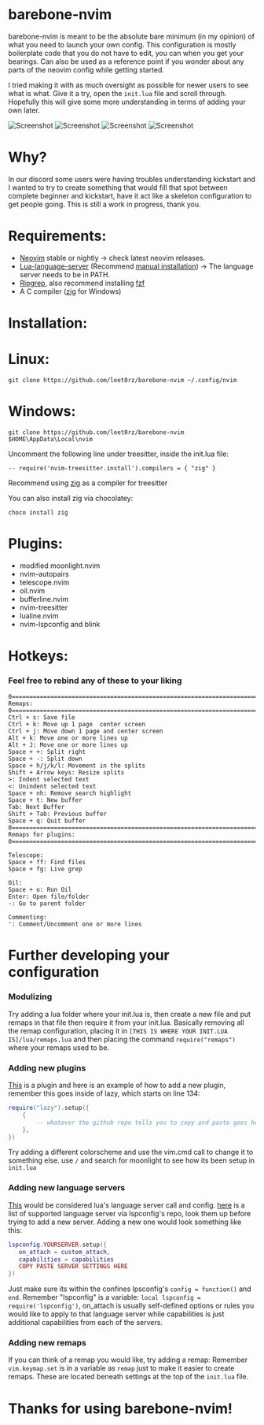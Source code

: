 # barebone-nvim
barebone-nvim is meant to be the absolute bare minimum (in my opinion) of what
you need to launch your own config. This configuration is mostly boilerplate
code that you do not have to edit, you can when you get your bearings. Can also
be used as a reference point if you wonder about any parts of the neovim config
while getting started.

I tried making it with as much oversight as possible for newer users to see what
is what. Give it a try, open the `init.lua` file and scroll through. Hopefully
this will give some more understanding in terms of adding your own later.

![Screenshot](https://i.imgur.com/Rencrzd.png)
![Screenshot](https://i.imgur.com/FFwbTaJ.png)
![Screenshot](https://i.imgur.com/oe7fB4n.png)
![Screenshot](https://i.imgur.com/0Bhvnp2.png)

# Why?
In our discord some users were having troubles understanding kickstart and I
wanted to try to create something that would fill that spot between complete
beginner and kickstart, have it act like a skeleton configuration to get people
going. This is still a work in progress, thank you.

# Requirements:
- [Neovim](https://github.com/neovim/neovim) stable or nightly -> check latest
  neovim releases.
- [Lua-language-server](https://github.com/LuaLS/lua-language-server) (Recommend
  [manual installation](https://luals.github.io/#neovim-install)) -> The
  language server needs to be in PATH.
- [Ripgrep](https://github.com/BurntSushi/ripgrep), also recommend installing
  [fzf](https://github.com/junegunn/fzf)
- A C compiler ([zig](https://ziglang.org/download/) for Windows)

# Installation:
# Linux:
```
git clone https://github.com/leet0rz/barebone-nvim ~/.config/nvim
```
# Windows:
```
git clone https://github.com/leet0rz/barebone-nvim $HOME\AppData\Local\nvim
```
Uncomment the following line under treesitter, inside the init.lua file:

```-- require('nvim-treesitter.install').compilers = { "zig" }```

Recommend using [zig](https://ziglang.org/download/) as a compiler for
treesitter

You can also install zig via chocolatey:
```
choco install zig
```

# Plugins:
- modified moonlight.nvim
- nvim-autopairs
- telescope.nvim
- oil.nvim
- bufferline.nvim
- nvim-treesitter
- lualine.nvim
- nvim-lspconfig and blink

# Hotkeys:

### Feel free to rebind any of these to your liking

```
0=============================================================================================0
Remaps:
0=============================================================================================0
Ctrl + s: Save file
Ctrl + k: Move up 1 page  center screen
Ctrl + j: Move down 1 page and center screen
Alt + k: Move one or more lines up
Alt + J: Move one or more lines up
Space + +: Split right
Space + -: Split down
Space + h/j/k/l: Movement in the splits
Shift + Arrow keys: Resize splits
>: Indent selected text
<: Unindent selected text
Space + nh: Remove search highlight
Space + t: New buffer 
Tab: Next Buffer
Shift + Tab: Previous buffer
Space + q: Quit buffer
0=============================================================================================0
Remaps for plugins:
0=============================================================================================0

Telescope:
Space + ff: Find files
Space + fg: Live grep

Oil:
Space + o: Run Oil
Enter: Open file/folder
-: Go to parent folder

Commenting:
': Comment/Uncomment one or more lines
```

# Further developing your configuration
### Modulizing
Try adding a lua folder where your init.lua is, then create a new file and put
remaps in that file then require it from your init.lua. Basically removing all
the remap configuration, placing it in `[THIS IS WHERE YOUR INIT.LUA
IS]/lua/remaps.lua` and then placing the command `require("remaps")` where your
remaps used to be. 

### Adding new plugins
[This](https://github.com/leet0rz/barebone-nvim/blob/main/init.lua#L145-L150) is
a plugin and here is an example of how to add a new plugin, remember this goes
inside of lazy, which starts on line 134:
```lua
require("lazy").setup({
    {
        -- whatever the github repo tells you to copy and paste goes here usually.
    },
})
```
Try adding a different colorscheme and use the vim.cmd call to change it to
something else. use `/` and search for moonlight to see how its been setup in
`init.lua`

### Adding new language servers
[This](https://github.com/leet0rz/barebone-nvim/blob/main/init.lua#L278-L299)
would be considered lua's language server call and config.
[here](https://github.com/neovim/nvim-lspconfig/blob/master/doc/configs.md)
is a list of supported language server via lspconfig's repo, look them up before
trying to add a new server. Adding a new one would look something like this:
```lua
lspconfig.YOURSERVER.setup({
   on_attach = custom_attach,
   capabilities = capabilities
   COPY PASTE SERVER SETTINGS HERE
})
```
Just make sure its within the confines lpsconfig's `config = function()` and
`end`. Remember "lspconfig" is a variable: `local lspconfig =
require('lspconfig')`, on_attach is usually self-defined options or rules you
would like to apply to that language server while capabilities is just
additional capabilities from each of the servers.

### Adding new remaps
If you can think of a remap you would like, try adding a remap: Remember
`vim.keymap.set` is in a variable as `remap` just to make it easier to create
remaps. These are located beneath settings at the top of the `init.lua` file.
# Thanks for using barebone-nvim!
